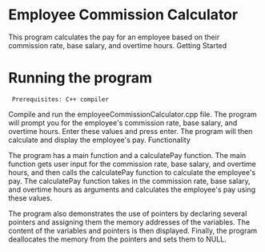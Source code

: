 # Employee Commission Calculator

This program calculates the pay for an employee based on their commission rate, base salary, and overtime hours.
Getting Started

# Running the program

     Prerequisites: C++ compiler

Compile and run the employeeCommissionCalculator.cpp file. The program will prompt you for the employee's commission rate, base salary, and overtime hours. Enter these values and press enter. The program will then calculate and display the employee's pay.
Functionality

The program has a main function and a calculatePay function. The main function gets user input for the commission rate, base salary, and overtime hours, and then calls the calculatePay function to calculate the employee's pay. The calculatePay function takes in the commission rate, base salary, and overtime hours as arguments and calculates the employee's pay using these values.

The program also demonstrates the use of pointers by declaring several pointers and assigning them the memory addresses of the variables. The content of the variables and pointers is then displayed. Finally, the program deallocates the memory from the pointers and sets them to NULL.
